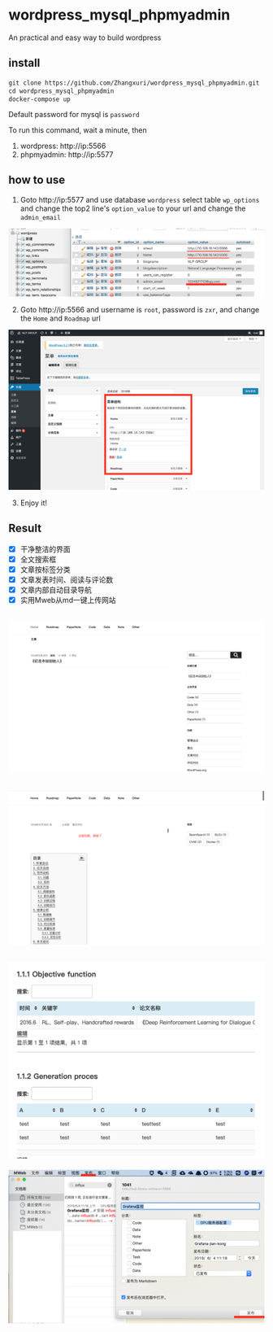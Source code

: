 # wordpress_mysql_phpmyadmin
An practical and easy way to build wordpress

## install 

```
git clone https://github.com/Zhangxuri/wordpress_mysql_phpmyadmin.git
cd wordpress_mysql_phpmyadmin
docker-compose up
```
Default password for mysql is `password`

To run this command, wait a minute, then
1. wordpress: http://ip:5566
2. phpmyadmin: http://ip:5577

## how to use


1. Goto http://ip:5577 and use database `wordpress` select table `wp_options` and change the top2 line's `option_value` to your url and change the `admin_email`

![](images/1.png)

2. Goto http://ip:5566 and username is `root`, password is `zxr`, and change the `Home` and `Roadmap` url

![](images/2.png)

3. Enjoy it!

## Result
* [x]  干净整洁的界面
* [x]  全文搜索框
* [x]  文章按标签分类
* [x]  文章发表时间、阅读与评论数
* [x]  文章内部自动目录导航
* [x]  实用Mweb从md一键上传网站

![](images/3.png)
---
![](images/4.png)
---
![](images/5.png)
---
![](images/6.png)

